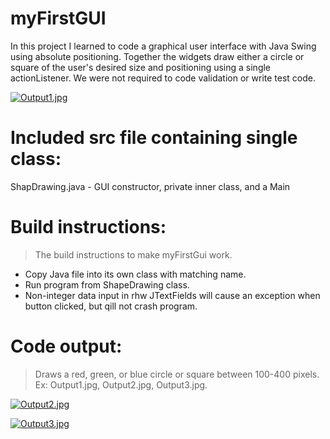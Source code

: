 # myFirstGUI
In this project I learned to code a graphical user interface with Java Swing using absolute positioning. Together the widgets draw either a circle or square of the user's desired size and positioning using a single actionListener. We were not required to code validation or write test code.

[![Output1.jpg](https://i.postimg.cc/9Qm73c64/Output1.jpg)](https://postimg.cc/gn7J8bkd)

# Included src file containing single class:
ShapDrawing.java -  GUI constructor, private inner class, and a Main

# Build instructions:
> The build instructions to make myFirstGui work.
- Copy Java file into its own class with matching name.
- Run program from ShapeDrawing class.
- Non-integer data input in rhw JTextFields will cause an exception when button clicked, but qill not crash program.  

# Code output:
> Draws a red, green, or blue circle or square between 100-400 pixels. Ex: Output1.jpg, Output2.jpg, Output3.jpg.

[![Output2.jpg](https://i.postimg.cc/qR92KxV3/Output2.jpg)](https://postimg.cc/XGkZSFvj)

[![Output3.jpg](https://i.postimg.cc/FHDcp4Xm/Output3.jpg)](https://postimg.cc/sMGvfb20)
